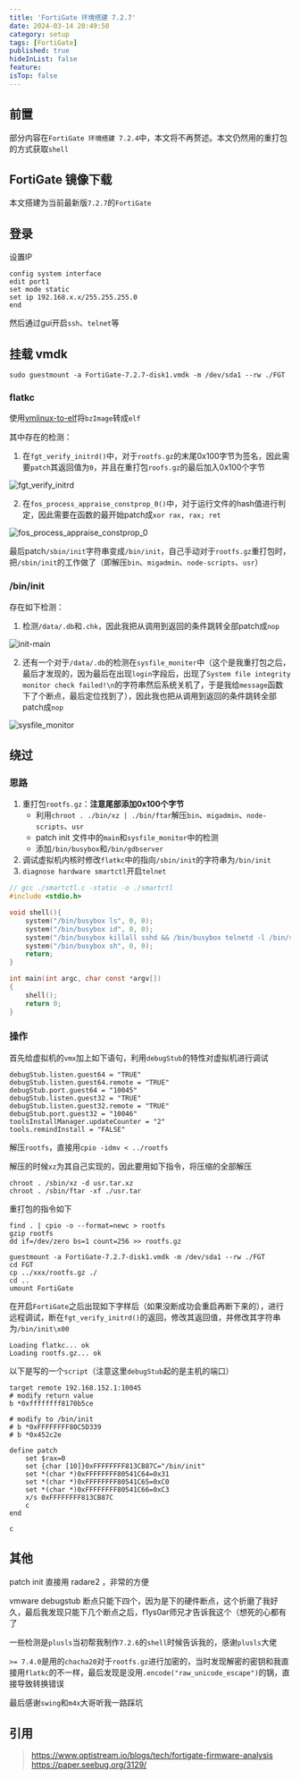 ```yaml
---
title: 'FortiGate 环境搭建 7.2.7'
date: 2024-03-14 20:49:50
category: setup
tags: [FortiGate]
published: true
hideInList: false
feature: 
isTop: false
---
```


## 前置

部分内容在`FortiGate 环境搭建 7.2.4`中，本文将不再赘述。本文仍然用的重打包的方式获取`shell`

## FortiGate 镜像下载

本文搭建为当前最新版`7.2.7`的`FortiGate`

## 登录

设置IP

```
config system interface
edit port1
set mode static
set ip 192.168.x.x/255.255.255.0
end
```

然后通过gui开启`ssh`、`telnet`等

## 挂载 vmdk 

`sudo guestmount -a FortiGate-7.2.7-disk1.vmdk -m /dev/sda1 --rw ./FGT`

### flatkc

使用[vmlinux-to-elf](https://github.com/marin-m/vmlinux-to-elf)将`bzImage`转成`elf`

其中存在的检测：

1. 在`fgt_verify_initrd()`中，对于`rootfs.gz`的末尾0x100字节为签名，因此需要`patch`其返回值为`0`，并且在重打包`roofs.gz`的最后加入0x100个字节

![fgt_verify_initrd](/img/FortiGate-Setup-7.2.7/fgt_verify_initrd.png)

2. 在`fos_process_appraise_constprop_0()`中，对于运行文件的hash值进行判定，因此需要在函数的最开始patch成`xor rax, rax; ret`

![fos_process_appraise_constprop_0](/img/FortiGate-Setup-7.2.7/fos_process_appraise_constprop_0.png)

最后patch`/sbin/init`字符串变成`/bin/init`，自己手动对于`rootfs.gz`重打包时，把`/sbin/init`的工作做了（即解压`bin`、`migadmin`、`node-scripts`、`usr`）

### /bin/init

存在如下检测：

1. 检测`/data/.db`和`.chk`，因此我把从调用到返回的条件跳转全部patch成`nop`

![init-main](/img/FortiGate-Setup-7.2.7/init-main.png)

2. 还有一个对于`/data/.db`的检测在`sysfile_moniter`中（这个是我重打包之后，最后才发现的，因为最后在出现`login`字段后，出现了`System file integrity monitor check failed!\n`的字符串然后系统关机了，于是我给`message`函数下了个断点，最后定位找到了），因此我也把从调用到返回的条件跳转全部patch成`nop`

![sysfile_monitor](/img/FortiGate-Setup-7.2.7/sysfile_monitor.png)

## 绕过

### 思路

1. 重打包`rootfs.gz`：**注意尾部添加0x100个字节**
   + 利用`chroot . ./bin/xz | ./bin/ftar`解压`bin`、`migadmin`、`node-scripts`、`usr`
   + patch init 文件中的`main`和`sysfile_monitor`中的检测
   + 添加`/bin/busybox`和`/bin/gdbserver`
2. 调试虚拟机内核时修改`flatkc`中的指向`/sbin/init`的字符串为`/bin/init`
3. `diagnose hardware smartctl`开启`telnet`

```c
// gcc ./smartctl.c -static -o ./smartctl
#include <stdio.h>

void shell(){
    system("/bin/busybox ls", 0, 0);
    system("/bin/busybox id", 0, 0);
    system("/bin/busybox killall sshd && /bin/busybox telnetd -l /bin/sh -b 0.0.0.0 -p 22", 0, 0);
    system("/bin/busybox sh", 0, 0);
    return;
}

int main(int argc, char const *argv[])
{
    shell();
    return 0;
}
```

### 操作

首先给虚拟机的`vmx`加上如下语句，利用`debugStub`的特性对虚拟机进行调试

```
debugStub.listen.guest64 = "TRUE"
debugStub.listen.guest64.remote = "TRUE"
debugStub.port.guest64 = "10045"
debugStub.listen.guest32 = "TRUE"
debugStub.listen.guest32.remote = "TRUE"
debugStub.port.guest32 = "10046"
toolsInstallManager.updateCounter = "2"
tools.remindInstall = "FALSE"
```

解压`rootfs`，直接用`cpio -idmv < ../rootfs`

解压的时候`xz`为其自己实现的，因此要用如下指令，将压缩的全部解压

```
chroot . /sbin/xz -d usr.tar.xz
chroot . /sbin/ftar -xf ./usr.tar
```

重打包的指令如下

```
find . | cpio -o --format=newc > rootfs 
gzip rootfs
dd if=/dev/zero bs=1 count=256 >> rootfs.gz

guestmount -a FortiGate-7.2.7-disk1.vmdk -m /dev/sda1 --rw ./FGT
cd FGT
cp ../xxx/rootfs.gz ./
cd ..
umount FortiGate
```

在开启`FortiGate`之后出现如下字样后（如果没断成功会重启再断下来的），进行远程调试，断在`fgt_verify_initrd()`的返回，修改其返回值，并修改其字符串为`/bin/init\x00`

```
Loading flatkc... ok
Loading rootfs.gz... ok
```

以下是写的一个`script`（注意这里`debugStub`起的是主机的端口）

```
target remote 192.168.152.1:10045
# modify return value
b *0xffffffff8170b5ce

# modify to /bin/init
# b *0xFFFFFFFF80C5D339
# b *0x452c2e

define patch
    set $rax=0
    set {char [10]}0xFFFFFFFF813CB87C="/bin/init"
    set *(char *)0xFFFFFFFF80541C64=0x31
    set *(char *)0xFFFFFFFF80541C65=0xC0
    set *(char *)0xFFFFFFFF80541C66=0xC3
    x/s 0xFFFFFFFF813CB87C
    c
end

c
```

## 其他

patch init 直接用 radare2 ，非常的方便

vmware debugstub 断点只能下四个，因为是下的硬件断点，这个折磨了我好久，最后我发现只能下几个断点之后，f1ys0ar师兄才告诉我这个（想死的心都有了

一些检测是`plusls`当初帮我制作`7.2.6`的`shell`时候告诉我的，感谢`plusls`大佬

`>= 7.4.0`是用的`chacha20`对于`rootfs.gz`进行加密的，当时发现解密的密钥和我直接用`flatkc`的不一样，最后发现是没用`.encode("raw_unicode_escape")`的锅，直接导致转换错误

最后感谢`swing`和`m4x`大哥听我一路踩坑

## 引用

> https://www.optistream.io/blogs/tech/fortigate-firmware-analysis
> https://paper.seebug.org/3129/